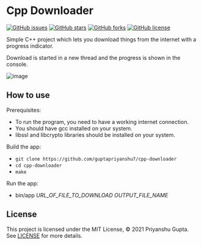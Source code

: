 # Cpp Downloader

[![GitHub issues](https://img.shields.io/github/issues/guptapriyanshu7/cpp-downloader?style=for-the-badge)](https://github.com/guptapriyanshu7/cpp-downloader/issues)
[![GitHub stars](https://img.shields.io/github/stars/guptapriyanshu7/cpp-downloader?style=for-the-badge)](https://github.com/guptapriyanshu7/cpp-downloader/stargazers)
[![GitHub forks](https://img.shields.io/github/forks/guptapriyanshu7/cpp-downloader?style=for-the-badge)](https://github.com/guptapriyanshu7/cpp-downloader/network)
[![GitHub license](https://img.shields.io/github/license/guptapriyanshu7/cpp-downloader?style=for-the-badge)](https://github.com/guptapriyanshu7/cpp-downloader/blob/main/LICENSE)

Simple C++ project which lets you download things from the internet with a progress indicator.

Download is started in a new thread and the progress is shown in the console.

![image](https://user-images.githubusercontent.com/60141300/144374072-a632018a-da74-41bc-a731-6fb0ee426fe5.png)

## How to use

Prerequisites:
- To run the program, you need to have a working internet connection.
- You should have gcc installed on your system.
- libssl and libcrypto libraries should be installed on your system. 

Build the app:

- `git clone https://github.com/guptapriyanshu7/cpp-downloader`
- `cd cpp-downloader`
- `make`

Run the app:
- bin/app *URL_OF_FILE_TO_DOWNLOAD OUTPUT_FILE_NAME*

## License
This project is licensed under the MIT License, © 2021 Priyanshu Gupta. See [LICENSE](https://github.com/guptapriyanshu7/cpp-downloader/blob/main/LICENSE) for more details.
